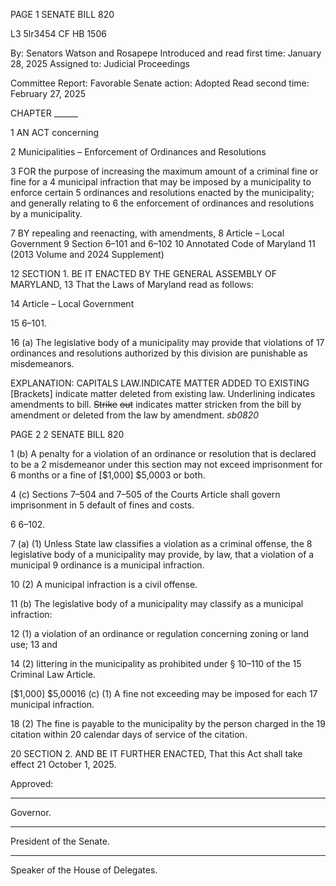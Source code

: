 PAGE 1
SENATE BILL 820

L3 5lr3454
CF HB 1506

By: Senators Watson and Rosapepe
Introduced and read first time: January 28, 2025
Assigned to: Judicial Proceedings

Committee Report: Favorable
Senate action: Adopted
Read second time: February 27, 2025

CHAPTER ______

1 AN ACT concerning

2 Municipalities – Enforcement of Ordinances and Resolutions

3 FOR the purpose of increasing the maximum amount of a criminal fine or fine for a
4 municipal infraction that may be imposed by a municipality to enforce certain
5 ordinances and resolutions enacted by the municipality; and generally relating to
6 the enforcement of ordinances and resolutions by a municipality.

7 BY repealing and reenacting, with amendments,
8 Article – Local Government
9 Section 6–101 and 6–102
10 Annotated Code of Maryland
11 (2013 Volume and 2024 Supplement)

12 SECTION 1. BE IT ENACTED BY THE GENERAL ASSEMBLY OF MARYLAND,
13 That the Laws of Maryland read as follows:

14 Article – Local Government

15 6–101.

16 (a) The legislative body of a municipality may provide that violations of
17 ordinances and resolutions authorized by this division are punishable as misdemeanors.

EXPLANATION: CAPITALS LAW.INDICATE MATTER ADDED TO EXISTING
[Brackets] indicate matter deleted from existing law.
Underlining indicates amendments to bill.
~~Strike~~ ~~out~~ indicates matter stricken from the bill by amendment or deleted from the law by
amendment. *sb0820*

PAGE 2
2 SENATE BILL 820

1 (b) A penalty for a violation of an ordinance or resolution that is declared to be a
2 misdemeanor under this section may not exceed imprisonment for 6 months or a fine of
[$1,000] $5,0003 or both.

4 (c) Sections 7–504 and 7–505 of the Courts Article shall govern imprisonment in
5 default of fines and costs.

6 6–102.

7 (a) (1) Unless State law classifies a violation as a criminal offense, the
8 legislative body of a municipality may provide, by law, that a violation of a municipal
9 ordinance is a municipal infraction.

10 (2) A municipal infraction is a civil offense.

11 (b) The legislative body of a municipality may classify as a municipal infraction:

12 (1) a violation of an ordinance or regulation concerning zoning or land use;
13 and

14 (2) littering in the municipality as prohibited under § 10–110 of the
15 Criminal Law Article.

[$1,000] $5,00016 (c) (1) A fine not exceeding may be imposed for each
17 municipal infraction.

18 (2) The fine is payable to the municipality by the person charged in the
19 citation within 20 calendar days of service of the citation.

20 SECTION 2. AND BE IT FURTHER ENACTED, That this Act shall take effect
21 October 1, 2025.

Approved:

________________________________________________________________________________
Governor.

________________________________________________________________________________
President of the Senate.

________________________________________________________________________________
Speaker of the House of Delegates.
